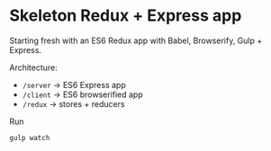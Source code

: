 # Skeleton Redux + Express app

Starting fresh with an ES6 Redux app with Babel, Browserify, Gulp + Express.

Architecture:
- `/server` -> ES6 Express app
- `/client` -> ES6 browserified app
- `/redux` -> stores + reducers

Run

    gulp watch
